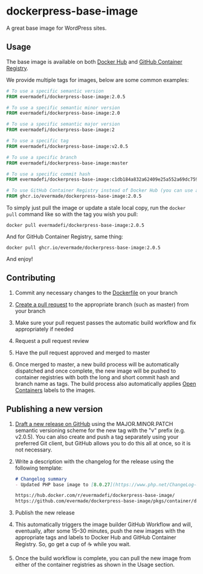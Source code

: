 # dockerpress-base-image

A great base image for WordPress sites.


## Usage

The base image is available on both [Docker Hub](https://hub.docker.com/r/evermadefi/dockerpress-base-image) and [GitHub Container Registry](https://github.com/evermade/dockerpress-base-image/pkgs/container/dockerpress-base-image).

We provide multiple tags for images, below are some common examples:

```dockerfile
# To use a specific semantic version
FROM evermadefi/dockerpress-base-image:2.0.5

# To use a specific semantic minor version
FROM evermadefi/dockerpress-base-image:2.0

# To use a specific semantic major version
FROM evermadefi/dockerpress-base-image:2

# To use a specific tag
FROM evermadefi/dockerpress-base-image:v2.0.5

# To use a specific branch
FROM evermadefi/dockerpress-base-image:master

# To use a specific commit hash
FROM evermadefi/dockerpress-base-image:c1db184a832a62409e25a552a69dc7592ac2e114

# To use GitHub Container Registry instead of Docker Hub (you can use all the same tags described above)
FROM ghcr.io/evermade/dockerpress-base-image:2.0.5
```

To simply just pull the image or update a stale local copy, run the `docker pull` command like so with the tag you wish you pull:

`docker pull evermadefi/dockerpress-base-image:2.0.5`

And for GitHub Container Registry, same thing:

`docker pull ghcr.io/evermade/dockerpress-base-image:2.0.5`

And enjoy!


## Contributing

1. Commit any necessary changes to the [Dockerfile](./Dockerfile) on your branch

2. [Create a pull request](https://github.com/evermade/dockerpress-base-image/compare) to the appropriate branch (such as master) from your branch

3. Make sure your pull request passes the automatic build workflow and fix appropriately if needed

4. Request a pull request review

5. Have the pull request approved and merged to master

6. Once merged to master, a new build process will be automatically dispatched and once complete, the new image will be pushed to container registries with both the long and short commit hash and branch name as tags. The build process also automatically applies [Open Containers](https://opencontainers.org/) labels to the images.


## Publishing a new version

1. [Draft a new release on GitHub](https://github.com/evermade/dockerpress-base-image/releases/new) using the MAJOR.MINOR.PATCH semantic versioning scheme for the new tag with the "v" prefix (e.g. v2.0.5). You can also create and push a tag separately using your preferred Git client, but GitHub allows you to do this all at once, so it is not necessary.

2. Write a description with the changelog for the release using the following template:

    ```md
    # Changelog summary
    - Updated PHP base image to [8.0.27](https://www.php.net/ChangeLog-8.php#8.0.27)

    https://hub.docker.com/r/evermadefi/dockerpress-base-image/
    https://github.com/evermade/dockerpress-base-image/pkgs/container/dockerpress-base-image
    ```

3. Publish the new release

4. This automatically triggers the image builder GitHub Workflow and will, eventually, after some 15–30 minutes, push the new images with the appropriate tags and labels to Docker Hub and GitHub Container Registry. So, go get a cup of ☕️ while you wait.

5. Once the build workflow is complete, you can pull the new image from either of the container registries as shown in the Usage section.
